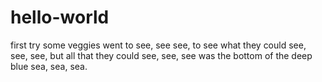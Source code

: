 # hello-world
first try
some veggies went to see, see see, to see what they could see, see, see, but all that they could see, see, see was the bottom of the deep blue sea, sea, sea.
